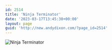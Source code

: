 ```yaml
---
id: 2514
title: 'Ninja Terminator'
date: '2023-03-17T13:45:30+00:00'
layout: page
guid: 'http://new.andydixon.com/?page_id=2514'
---
```


![Ninja Terminator](https://i0.wp.com/assets.g8x2.ldn.idrivee2-23.com/posters/Ninja%20Terminator%2001.jpg?w=1200&ssl=1 "Ninja Terminator")